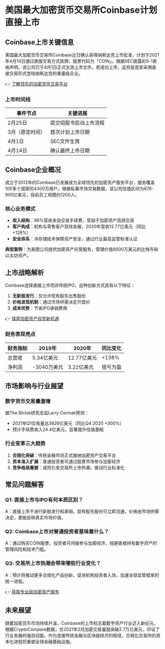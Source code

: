 # 美国最大加密货币交易所Coinbase计划直接上市

## Coinbase上市关键信息

美国最大加密货币交易所Coinbase近日确认获得纳斯达克上市批准，计划于2021年4月14日通过直接交易方式挂牌，股票代码为「COIN」。根据SEC披露的S-1表格声明，该公司已于4月1日正式生效上市文件。若成功上市，这将是首家采用直接交易形式登陆纳斯达克的重量级企业。

👉 [了解领先的加密货币交易平台](https://bit.ly/okx_welcome)

### 上市时间线
| 事件节点       | 关键进展                     |
|----------------|----------------------------|
| 2月25日        | 提交招股书启动上市流程        |
| 3月（原定时间） | 首次计划上市日期              |
| 4月1日         | SEC文件生效                  |
| 4月14日        | 确认最终上市日期              |

## Coinbase企业概况

成立于2012年的Coinbase已发展成为全球领先的加密资产服务平台，服务覆盖100多个国家的4300万用户。根据私募市场交易数据，该公司估值区间为676-900亿美元，目前员工规模约1200人。

### 核心业务模式
- **收入结构**：96%营收来自交易手续费，受益于加密资产高频交易
- **客户构成**：机构与零售客户双线发展，2020年营收12.77亿美元（同比+128%）
- **安全体系**：冷存储技术保障资产安全，通过行业最高监管标准认证

**典型案例**：为美图公司提供加密资产托管服务，管理价值9000万美元的比特币和以太坊资产。

## 上市战略解析

Coinbase选择直接上市而非传统IPO，这种创新方式具有以下特征：
1. **无新股发行**：仅允许现有股东出售股份
2. **价格发现机制**：通过市场供需决定开盘价
3. **成本优势**：节省IPO承销费用

👉 [探索加密资产投资新机遇](https://bit.ly/okx_welcome)

### 财务表现亮点
| 财务指标       | 2019年    | 2020年    | 同比变化   |
|----------------|-----------|-----------|------------|
| 总营收         | 5.34亿美元 | 12.77亿美元 | +138%      |
| 净利润         | -3040万美元 | 3.22亿美元 | 扭亏为盈   |

## 市场影响与行业展望

### 数字货币交易量激增
据The Blclok研究总监Larry Cermak预测：
- 2021年Q1交易量达3626亿美元（同比Q4 2020 +300%）
- 预计手续费收入24.4亿美元，显著提升估值基础

### 行业变革三大趋势
1. **合规化突破**：传统金融市场正式接纳加密资产交易平台
2. **资本准入扩展**：普通投资者可通过股票市场参与加密经济
3. **竞争格局重塑**：或将引发交易所上市热潮，推动行业标准化

## 常见问题解答

### Q1: 直接上市与IPO有何本质区别？
A：直接上市不进行新股发行和承销，现有股东股份可立即流通，价格由市场供需决定，更能反映真实市场价值。

### Q2: Coinbase上市对普通投资者意味着什么？
A：通过购买COIN股票，投资者可间接参与加密经济，规避直接持有数字资产的管理风险和技术门槛。

### Q3: 交易所上市热潮会带来哪些行业变化？
A：预计将推动更多合规化产品创新，促进机构投资者入场，加速全球监管框架的统一进程。

👉 [获取专业级加密资产服务](https://bit.ly/okx_welcome)

## 未来展望

随着加密货币市场持续升温，Coinbase的上市标志着数字资产行业迈入新纪元。根据CryptoCompare数据，仅2021年2月加密交易量就突破2.7万亿美元，印证了行业发展的强劲动能。作为连接传统金融与区块链经济的枢纽，合规化交易所的资本化进程将重塑全球金融基础设施。